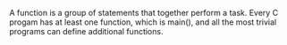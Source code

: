 A function is a group of statements that together perform a task. Every C progam has at least one function, which is main(), and all the most trivial programs can define additional functions.
